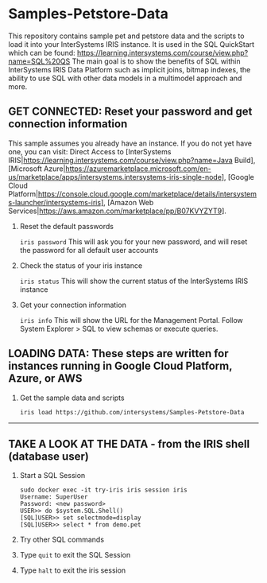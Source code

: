 # Samples-Petstore-Data
This repository contains sample pet and petstore data and the scripts to load it into your InterSystems IRIS instance. It is used in the SQL QuickStart which can be found: https://learning.intersystems.com/course/view.php?name=SQL%20QS
The main goal is to show the benefits of SQL within InterSystems IRIS Data Platform such as implicit joins, bitmap indexes, the ability to use SQL with other data models in a multimodel approach and more.


## GET CONNECTED: Reset your password and get connection information
This sample assumes you already have an instance. If you do not yet have one, you can visit: Direct Access to [InterSystems IRIS|https://learning.intersystems.com/course/view.php?name=Java Build], [Microsoft Azure|https://azuremarketplace.microsoft.com/en-us/marketplace/apps/intersystems.intersystems-iris-single-node], [Google Cloud Platform|https://console.cloud.google.com/marketplace/details/intersystems-launcher/intersystems-iris], [Amazon Web Services|https://aws.amazon.com/marketplace/pp/B07KVYZYT9].


1) Reset the default passwords

	`iris password`
		This will ask you for your new password, and will reset the password for all default user accounts

2) Check the status of your iris instance

	`iris status`
		This will show the current status of the InterSystems IRIS instance
		
3) Get your connection information

	`iris info`
		This will show the URL for the Management Portal. Follow System Explorer > SQL to view schemas or execute queries.

## LOADING DATA: These steps are written for instances running in Google Cloud Platform, Azure, or AWS

1) Get the sample data and scripts
	
	`iris load https://github.com/intersystems/Samples-Petstore-Data`

---
## TAKE A LOOK AT THE DATA - from the IRIS shell (database user)
 
1) Start a SQL Session  

	```
	sudo docker exec -it try-iris iris session iris
	Username: SuperUser
	Password: <new password>
	USER>> do $system.SQL.Shell()
	[SQL]USER>> set selectmode=display
	[SQL]USER>> select * from demo.pet
	```

2) Try other SQL commands
3) Type `quit` to exit the SQL Session
4) Type `halt` to exit the iris session

